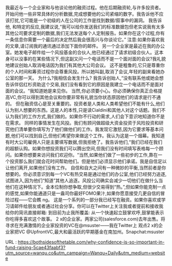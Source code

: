 我最近与一个企业家和与他谈论他的融资过程。他在后期融资轮,与许多投资者。开始问他一些非常具体的分析数据,完成想要他的公司紧缩的数字。我告诉他不应该打扰,它可能是一个初级的人在公司的工作是找到数据/叙事中的漏洞。 
 我告诉他, 
 和特定的反应,我建议说,“我可以给你发送我们的标准数据包但老实说我有太多其他公司要求定制的数据,我们无法发送每个人定制报告。如果你在这个过程,你有一条信息你需要一个最后的决定然后我会很高兴与你谈论它。” 
 注意:如果你喜欢我的文章,请订阅我的通讯通过添加下面你的邮件。 
 另一个企业家是最近在我的办公室。她发电子邮件给一个风投基金的合伙人,他已经通过了请求初级合伙人。这本身可以没事的在某些情况下,但这副又问一个电话而不是一个面对面的会议?我礼貌地建议创始人取消电话因为我们有其他大公司会议。 
 这不是粗鲁的,它只是尊重你的个人时间和筹资过程你会尊重风投。所以她叫副,取消了会议,年轻的副来看她办公室的那一天。 
 为什么?我相信会发生什么? 
 我告诉创始人,“没有联系他或她会想告诉伴侣红杉资助这个交易,我们没有看到它的原因是我建立一个电话而不是面对面的会议。“我知道她是来见你。 
 当然,你必须要小心。你必须确保你真正合格提高VC,你可以得到其他会议和你要非常有礼貌当你状态原因他们的请求是行不通的。 
 但在融资信心是至关重要的。投资者是人类和人类希望他们不能有什么,他们认为别人想要的东西。这是人的本性,只是读Cialdini和其他人对这个话题。我们不认为我们的工作方式,我们做的。如果你不行动的需求,人们会下意识地知道你不是在需求。 
 同样的事情发生在风投。我们有顾问做超级大资金投资于风险投资和研究他们清单要你填写为了他们做他们的工作。我发现它激怒,因为它要求等基本问题,他们可以找到自己,但他们希望你来做这个工作。我认为这是一个烟幕。我知道有时大公司雇佣人只是主要填写数据,但我拒绝了。我告诉他们,“我们已经在我们的超额认购。如果你想投资我们可以腾出空间,但我们没有时间填写表格每一个顾问。如果你想要来访问我们欢迎你。“当然,如果他们做了一些初步的工作,靠在一个投资那么我们就会花时间帮助他们。但是他们必须显示他们承诺。我是自信足以让他们离开,如果他们没有工作。 
 自信和自大之间有一种微妙的平衡,当然前者是你想要的。你必须意识到每一个VC有热交易是通过他们的办公室,他们已经努力追逐,试图进入,因为他们“知道”其他人追逐。风投公司确实会减少一切他们在做什么当他们在这种情况下。金本位制你想争取,但很少交易得到“热。”,但如果你能克制一点的感觉,如果你能通道只是一盎司你最好FOMO果汁,如果你愿意接受几更自信的冒险过程——它会瞧 
 ng。 
 这是一个系列的一部分我已经写在融资。如果你喜欢或学习请邮件给朋友或者通过社会分享。你可以在Twitter上关注我或者提前和接收我给你的简讯直接邮箱: 
 到目前为止我所覆盖: 
 从一个快速起立鼓掌欢呼,鼓掌能表示你吃得多喜欢这个故事。 
 2 x的企业家。两家公司(salesforce.com)去年出售。将寻求在充满激情的企业家投资的VC在@msuster——我在Twitter上 
 观点2 x的企业家把VC @UpfrontVC,最大和最活跃的早期基金在南加州。Snapchat:msuster 
  
   
  URL : https://bothsidesofthetable.com/why-confidence-is-so-important-in-fund-raising-5cae43faabf3?utm_source=wanqu.co&utm_campaign=Wanqu+Daily&utm_medium=website